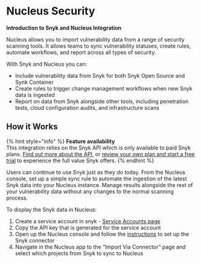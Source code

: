 # Nucleus Security

**Introduction to Snyk and Nucleus Integration**

Nucleus allows you to import vulnerability data from a range of security scanning tools. It allows teams to sync vulnerability statuses, create rules, automate workflows, and report across all types of security.

With Snyk and Nucleus you can:

* Include vulnerability data from Snyk for both Snyk Open Source and Synk Container
* Create rules to trigger change management workflows when new Snyk data is ingested
* Report on data from Snyk alongside other tools, including penetration tests, cloud configuration audits, and infrastructure scans

## How it Works

{% hint style="info" %}
**Feature availability**  
This integration relies on the Snyk API which is only available to paid Snyk plans. [Find out more about the API](https://snyk.docs.apiary.io/#), or [review your own plan and start a free trial](https://app.snyk.io/manage/billing) to experience the full value Snyk offers.
{% endhint %}

Users can continue to use Snyk just as they do today. From the Nucleus console, set up a simple sync rule to automate the ingestion of the latest Snyk data into your Nucleus instance. Manage results alongside the rest of your vulnerability data without any changes to the normal scanning process.

To display the Snyk data in Nucleus:

1. Create a service account in snyk - [Service Accounts page](https://snyk.gitbook.io/user-docs/integrations/managing-integrations/service-accounts)
2. Copy the API key that is generated for the service account
3. Open up the Nucleus console and follow the [instructions](https://support.nucleussec.com/hc/en-us/articles/360016559492-Snyk) to set up the Snyk connector
4. Navigate in the Nucleus app to the “Import Via Connector” page and select which projects from Snyk to sync to Nucleus

